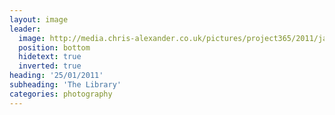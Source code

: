 ```yaml
---
layout: image
leader:
  image: http://media.chris-alexander.co.uk/pictures/project365/2011/jan/25/250111.jpg
  position: bottom
  hidetext: true
  inverted: true
heading: '25/01/2011'
subheading: 'The Library'
categories: photography
---
```

